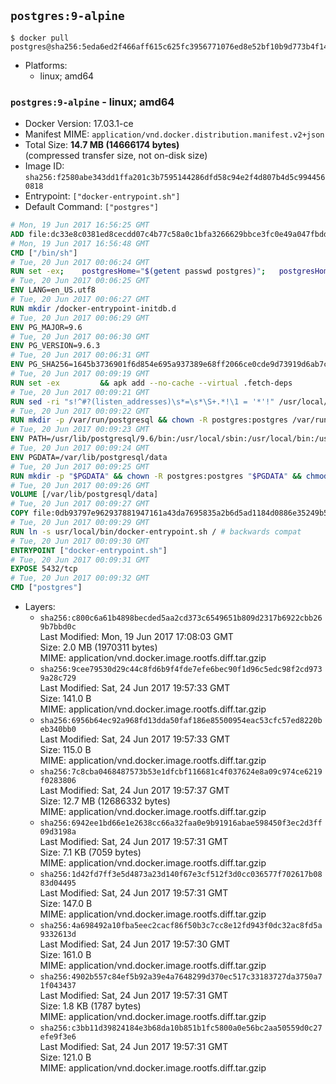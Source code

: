 ## `postgres:9-alpine`

```console
$ docker pull postgres@sha256:5eda6ed2f466aff615c625fc3956771076ed8e52bf10b9d773b4f14e6591e0fd
```

-	Platforms:
	-	linux; amd64

### `postgres:9-alpine` - linux; amd64

-	Docker Version: 17.03.1-ce
-	Manifest MIME: `application/vnd.docker.distribution.manifest.v2+json`
-	Total Size: **14.7 MB (14666174 bytes)**  
	(compressed transfer size, not on-disk size)
-	Image ID: `sha256:f2580abe343dd1ffa201c3b7595144286dfd58c94e2f4d807b4d5c9944560818`
-	Entrypoint: `["docker-entrypoint.sh"]`
-	Default Command: `["postgres"]`

```dockerfile
# Mon, 19 Jun 2017 16:56:25 GMT
ADD file:dc33e8c0381ed8cecdd07c4b77c58a0c1bfa3266629bbce3fc0e49a047fbdd62 in / 
# Mon, 19 Jun 2017 16:56:48 GMT
CMD ["/bin/sh"]
# Tue, 20 Jun 2017 00:06:24 GMT
RUN set -ex; 	postgresHome="$(getent passwd postgres)"; 	postgresHome="$(echo "$postgresHome" | cut -d: -f6)"; 	[ "$postgresHome" = '/var/lib/postgresql' ]; 	mkdir -p "$postgresHome"; 	chown -R postgres:postgres "$postgresHome"
# Tue, 20 Jun 2017 00:06:25 GMT
ENV LANG=en_US.utf8
# Tue, 20 Jun 2017 00:06:27 GMT
RUN mkdir /docker-entrypoint-initdb.d
# Tue, 20 Jun 2017 00:06:29 GMT
ENV PG_MAJOR=9.6
# Tue, 20 Jun 2017 00:06:30 GMT
ENV PG_VERSION=9.6.3
# Tue, 20 Jun 2017 00:06:31 GMT
ENV PG_SHA256=1645b3736901f6d854e695a937389e68ff2066ce0cde9d73919d6ab7c995b9c6
# Tue, 20 Jun 2017 00:09:19 GMT
RUN set -ex 		&& apk add --no-cache --virtual .fetch-deps 		ca-certificates 		openssl 		tar 		&& wget -O postgresql.tar.bz2 "https://ftp.postgresql.org/pub/source/v$PG_VERSION/postgresql-$PG_VERSION.tar.bz2" 	&& echo "$PG_SHA256 *postgresql.tar.bz2" | sha256sum -c - 	&& mkdir -p /usr/src/postgresql 	&& tar 		--extract 		--file postgresql.tar.bz2 		--directory /usr/src/postgresql 		--strip-components 1 	&& rm postgresql.tar.bz2 		&& apk add --no-cache --virtual .build-deps 		bison 		coreutils 		dpkg-dev dpkg 		flex 		gcc 		libc-dev 		libedit-dev 		libxml2-dev 		libxslt-dev 		make 		openssl-dev 		perl 		util-linux-dev 		zlib-dev 		&& cd /usr/src/postgresql 	&& awk '$1 == "#define" && $2 == "DEFAULT_PGSOCKET_DIR" && $3 == "\"/tmp\"" { $3 = "\"/var/run/postgresql\""; print; next } { print }' src/include/pg_config_manual.h > src/include/pg_config_manual.h.new 	&& grep '/var/run/postgresql' src/include/pg_config_manual.h.new 	&& mv src/include/pg_config_manual.h.new src/include/pg_config_manual.h 	&& gnuArch="$(dpkg-architecture --query DEB_BUILD_GNU_TYPE)" 	&& wget -O config/config.guess 'https://git.savannah.gnu.org/cgit/config.git/plain/config.guess?id=7d3d27baf8107b630586c962c057e22149653deb' 	&& wget -O config/config.sub 'https://git.savannah.gnu.org/cgit/config.git/plain/config.sub?id=7d3d27baf8107b630586c962c057e22149653deb' 	&& ./configure 		--build="$gnuArch" 		--enable-integer-datetimes 		--enable-thread-safety 		--enable-tap-tests 		--disable-rpath 		--with-uuid=e2fs 		--with-gnu-ld 		--with-pgport=5432 		--with-system-tzdata=/usr/share/zoneinfo 		--prefix=/usr/local 		--with-includes=/usr/local/include 		--with-libraries=/usr/local/lib 				--with-openssl 		--with-libxml 		--with-libxslt 	&& make -j "$(nproc)" world 	&& make install-world 	&& make -C contrib install 		&& runDeps="$( 		scanelf --needed --nobanner --recursive /usr/local 			| awk '{ gsub(/,/, "\nso:", $2); print "so:" $2 }' 			| sort -u 			| xargs -r apk info --installed 			| sort -u 	)" 	&& apk add --no-cache --virtual .postgresql-rundeps 		$runDeps 		bash 		su-exec 		tzdata 	&& apk del .fetch-deps .build-deps 	&& cd / 	&& rm -rf 		/usr/src/postgresql 		/usr/local/share/doc 		/usr/local/share/man 	&& find /usr/local -name '*.a' -delete
# Tue, 20 Jun 2017 00:09:21 GMT
RUN sed -ri "s!^#?(listen_addresses)\s*=\s*\S+.*!\1 = '*'!" /usr/local/share/postgresql/postgresql.conf.sample
# Tue, 20 Jun 2017 00:09:22 GMT
RUN mkdir -p /var/run/postgresql && chown -R postgres:postgres /var/run/postgresql && chmod 2777 /var/run/postgresql
# Tue, 20 Jun 2017 00:09:23 GMT
ENV PATH=/usr/lib/postgresql/9.6/bin:/usr/local/sbin:/usr/local/bin:/usr/sbin:/usr/bin:/sbin:/bin
# Tue, 20 Jun 2017 00:09:24 GMT
ENV PGDATA=/var/lib/postgresql/data
# Tue, 20 Jun 2017 00:09:25 GMT
RUN mkdir -p "$PGDATA" && chown -R postgres:postgres "$PGDATA" && chmod 777 "$PGDATA" # this 777 will be replaced by 700 at runtime (allows semi-arbitrary "--user" values)
# Tue, 20 Jun 2017 00:09:26 GMT
VOLUME [/var/lib/postgresql/data]
# Tue, 20 Jun 2017 00:09:27 GMT
COPY file:0db93797e962937881947161a43da7695835a2b6d5ad1184d0886e35249b5e39 in /usr/local/bin/ 
# Tue, 20 Jun 2017 00:09:29 GMT
RUN ln -s usr/local/bin/docker-entrypoint.sh / # backwards compat
# Tue, 20 Jun 2017 00:09:30 GMT
ENTRYPOINT ["docker-entrypoint.sh"]
# Tue, 20 Jun 2017 00:09:31 GMT
EXPOSE 5432/tcp
# Tue, 20 Jun 2017 00:09:32 GMT
CMD ["postgres"]
```

-	Layers:
	-	`sha256:c800c6a61b4898becded5aa2cd373c6549651b809d2317b6922cbb269b7bbd0c`  
		Last Modified: Mon, 19 Jun 2017 17:08:03 GMT  
		Size: 2.0 MB (1970311 bytes)  
		MIME: application/vnd.docker.image.rootfs.diff.tar.gzip
	-	`sha256:9cee79530d29c44c8fd6b9f4fde7efe6bec90f1d96c5edc98f2cd9739a28c729`  
		Last Modified: Sat, 24 Jun 2017 19:57:33 GMT  
		Size: 141.0 B  
		MIME: application/vnd.docker.image.rootfs.diff.tar.gzip
	-	`sha256:6956b64ec92a968fd13dda50faf186e85500954eac53cfc57ed8220beb340bb0`  
		Last Modified: Sat, 24 Jun 2017 19:57:33 GMT  
		Size: 115.0 B  
		MIME: application/vnd.docker.image.rootfs.diff.tar.gzip
	-	`sha256:7c8cba0468487573b53e1dfcbf116681c4f037624e8a09c974ce6219f0283806`  
		Last Modified: Sat, 24 Jun 2017 19:57:37 GMT  
		Size: 12.7 MB (12686332 bytes)  
		MIME: application/vnd.docker.image.rootfs.diff.tar.gzip
	-	`sha256:6942ee1bd66e1e2638cc66a32faa0e9b91916abae598450f3ec2d3ff09d3198a`  
		Last Modified: Sat, 24 Jun 2017 19:57:31 GMT  
		Size: 7.1 KB (7059 bytes)  
		MIME: application/vnd.docker.image.rootfs.diff.tar.gzip
	-	`sha256:1d42fd7ff3e5d4873a23d140f67e3cf512f3d0cc036577f702617b0883d04495`  
		Last Modified: Sat, 24 Jun 2017 19:57:31 GMT  
		Size: 147.0 B  
		MIME: application/vnd.docker.image.rootfs.diff.tar.gzip
	-	`sha256:4a698492a10fba5eec2cacf86f50b3c7cc8e12fd943f0dc32ac8fd5a9332613d`  
		Last Modified: Sat, 24 Jun 2017 19:57:30 GMT  
		Size: 161.0 B  
		MIME: application/vnd.docker.image.rootfs.diff.tar.gzip
	-	`sha256:4902b557c84ef5b92a39e4a7648299d370ec517c33183727da3750a71f043437`  
		Last Modified: Sat, 24 Jun 2017 19:57:31 GMT  
		Size: 1.8 KB (1787 bytes)  
		MIME: application/vnd.docker.image.rootfs.diff.tar.gzip
	-	`sha256:c3bb11d39824184e3b68da10b851b1fc5800a0e56bc2aa50559d0c27efe9f3e6`  
		Last Modified: Sat, 24 Jun 2017 19:57:31 GMT  
		Size: 121.0 B  
		MIME: application/vnd.docker.image.rootfs.diff.tar.gzip
